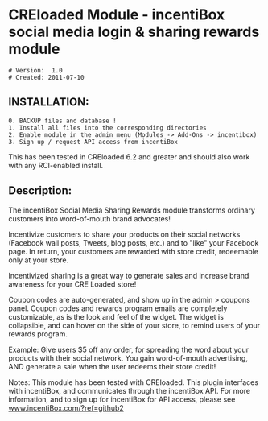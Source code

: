 # CREloaded Module - incentiBox social media login & sharing rewards module
	
    # Version:  1.0
    # Created: 2011-07-10

## INSTALLATION:

    0. BACKUP files and database !
    1. Install all files into the corresponding directories
    2. Enable module in the admin menu (Modules -> Add-Ons -> incentibox)
    3. Sign up / request API access from incentiBox 

This has been tested in CREloaded 6.2 and greater and should also work with any RCI-enabled install.


## Description: 

The incentiBox Social Media Sharing Rewards module transforms ordinary customers into word-of-mouth brand advocates!

Incentivize customers to share your products on their social networks (Facebook wall posts, Tweets, blog posts, etc.) and to "like" your Facebook page. In return, your customers are rewarded with store credit, redeemable only at your store.

Incentivized sharing is a great way to generate sales and increase brand awareness for your CRE Loaded store!

Coupon codes are auto-generated, and show up in the admin > coupons panel. Coupon codes and rewards program emails are completely customizable, as is the look and feel of the widget. The widget is collapsible, and can hover on the side of your store, to remind users of your rewards program. 

Example: Give users $5 off any order, for spreading the word about your products with their social network. You gain word-of-mouth advertising, AND generate a sale when the user redeems their store credit!

Notes: This module has been tested with CREloaded. This plugin interfaces with incentiBox, and communicates through the incentiBox API. For more information, and to sign up for incentiBox for API access, please see www.incentiBox.com/?ref=github2
